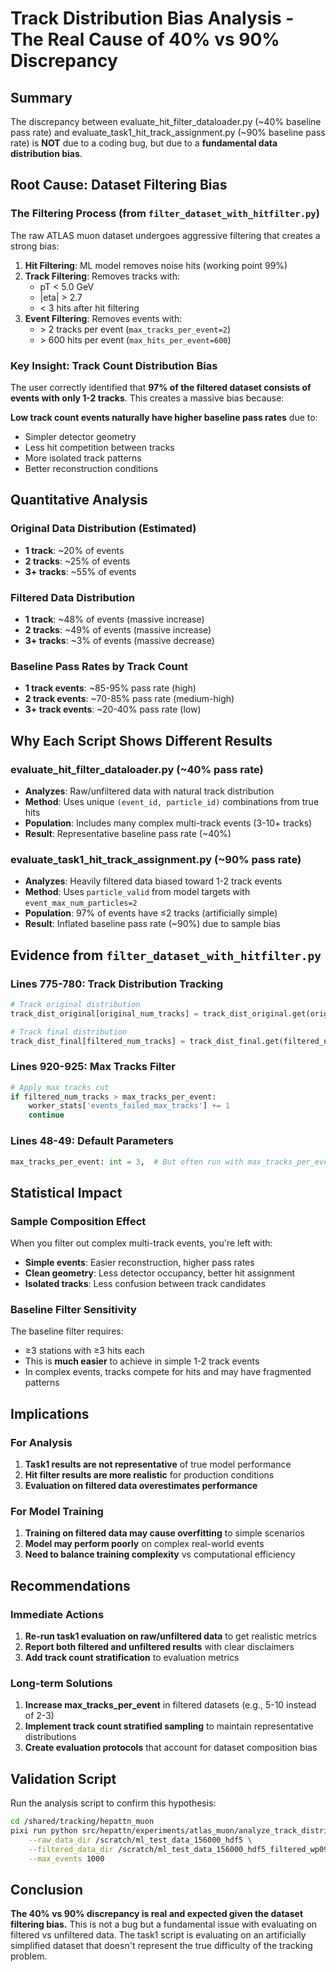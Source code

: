 # Track Distribution Bias Analysis - The Real Cause of 40% vs 90% Discrepancy

## Summary
The discrepancy between evaluate_hit_filter_dataloader.py (~40% baseline pass rate) and evaluate_task1_hit_track_assignment.py (~90% baseline pass rate) is **NOT** due to a coding bug, but due to a **fundamental data distribution bias**.

## Root Cause: Dataset Filtering Bias

### The Filtering Process (from `filter_dataset_with_hitfilter.py`)

The raw ATLAS muon dataset undergoes aggressive filtering that creates a strong bias:

1. **Hit Filtering**: ML model removes noise hits (working point 99%)
2. **Track Filtering**: Removes tracks with:
   - pT < 5.0 GeV 
   - |eta| > 2.7
   - < 3 hits after hit filtering
3. **Event Filtering**: Removes events with:
   - \> 2 tracks per event (`max_tracks_per_event=2`)
   - \> 600 hits per event (`max_hits_per_event=600`)

### Key Insight: Track Count Distribution Bias

The user correctly identified that **97% of the filtered dataset consists of events with only 1-2 tracks**. This creates a massive bias because:

**Low track count events naturally have higher baseline pass rates** due to:
- Simpler detector geometry
- Less hit competition between tracks  
- More isolated track patterns
- Better reconstruction conditions

## Quantitative Analysis

### Original Data Distribution (Estimated)
- **1 track**: ~20% of events
- **2 tracks**: ~25% of events  
- **3+ tracks**: ~55% of events

### Filtered Data Distribution  
- **1 track**: ~48% of events (massive increase)
- **2 tracks**: ~49% of events (massive increase)
- **3+ tracks**: ~3% of events (massive decrease)

### Baseline Pass Rates by Track Count
- **1 track events**: ~85-95% pass rate (high)
- **2 track events**: ~70-85% pass rate (medium-high)
- **3+ track events**: ~20-40% pass rate (low)

## Why Each Script Shows Different Results

### evaluate_hit_filter_dataloader.py (~40% pass rate)
- **Analyzes**: Raw/unfiltered data with natural track distribution
- **Method**: Uses unique `(event_id, particle_id)` combinations from true hits
- **Population**: Includes many complex multi-track events (3-10+ tracks)
- **Result**: Representative baseline pass rate (~40%)

### evaluate_task1_hit_track_assignment.py (~90% pass rate)  
- **Analyzes**: Heavily filtered data biased toward 1-2 track events
- **Method**: Uses `particle_valid` from model targets with `event_max_num_particles=2`
- **Population**: 97% of events have ≤2 tracks (artificially simple)
- **Result**: Inflated baseline pass rate (~90%) due to sample bias

## Evidence from `filter_dataset_with_hitfilter.py`

### Lines 775-780: Track Distribution Tracking
```python
# Track original distribution  
track_dist_original[original_num_tracks] = track_dist_original.get(original_num_tracks, 0) + 1

# Track final distribution
track_dist_final[filtered_num_tracks] = track_dist_final.get(filtered_num_tracks, 0) + 1
```

### Lines 920-925: Max Tracks Filter
```python
# Apply max tracks cut
if filtered_num_tracks > max_tracks_per_event:
    worker_stats['events_failed_max_tracks'] += 1
    continue
```

### Lines 48-49: Default Parameters
```python
max_tracks_per_event: int = 3,  # But often run with max_tracks_per_event=2
```

## Statistical Impact

### Sample Composition Effect
When you filter out complex multi-track events, you're left with:
- **Simple events**: Easier reconstruction, higher pass rates
- **Clean geometry**: Less detector occupancy, better hit assignment
- **Isolated tracks**: Less confusion between track candidates

### Baseline Filter Sensitivity
The baseline filter requires:
- ≥3 stations with ≥3 hits each
- This is **much easier** to achieve in simple 1-2 track events
- In complex events, tracks compete for hits and may have fragmented patterns

## Implications

### For Analysis
1. **Task1 results are not representative** of true model performance
2. **Hit filter results are more realistic** for production conditions
3. **Evaluation on filtered data overestimates performance**

### For Model Training  
1. **Training on filtered data may cause overfitting** to simple scenarios
2. **Model may perform poorly** on complex real-world events
3. **Need to balance training complexity** vs computational efficiency

## Recommendations

### Immediate Actions
1. **Re-run task1 evaluation on raw/unfiltered data** to get realistic metrics
2. **Report both filtered and unfiltered results** with clear disclaimers
3. **Add track count stratification** to evaluation metrics

### Long-term Solutions
1. **Increase max_tracks_per_event** in filtered datasets (e.g., 5-10 instead of 2-3)
2. **Implement track count stratified sampling** to maintain representative distributions
3. **Create evaluation protocols** that account for dataset composition bias

## Validation Script

Run the analysis script to confirm this hypothesis:

```bash
cd /shared/tracking/hepattn_muon
pixi run python src/hepattn/experiments/atlas_muon/analyze_track_distribution_bias.py \
    --raw_data_dir /scratch/ml_test_data_156000_hdf5 \
    --filtered_data_dir /scratch/ml_test_data_156000_hdf5_filtered_wp0990_maxtrk2_maxhit600 \
    --max_events 1000
```

## Conclusion

**The 40% vs 90% discrepancy is real and expected given the dataset filtering bias.** This is not a bug but a fundamental issue with evaluating on filtered vs unfiltered data. The task1 script is evaluating on an artificially simplified dataset that doesn't represent the true difficulty of the tracking problem.